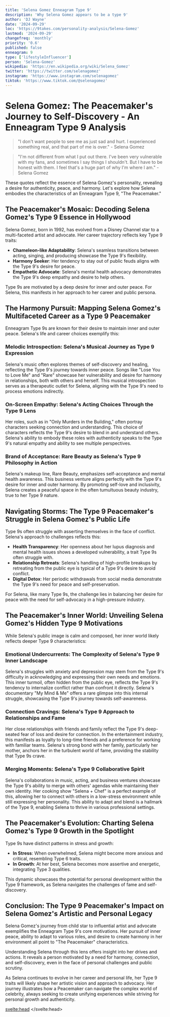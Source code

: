 ```yaml
---
title: 'Selena Gomez Enneagram Type 9'
description: 'Why Selena Gomez appears to be a type 9'
author: 'DJ Wayne'
date: '2024-09-29'
loc: 'https://9takes.com/personality-analysis/Selena-Gomez'
lastmod: '2024-09-29'
changefreq: 'monthly'
priority: '0.6'
published: false
enneagram: 9
type: ['lifestyleInfluencer']
person: 'Selena-Gomez'
wikipedia: 'https://en.wikipedia.org/wiki/Selena_Gomez'
twitter: 'https://twitter.com/selenagomez'
instagram: 'https://www.instagram.com/selenagomez'
tiktok: 'https://www.tiktok.com/@selenagomez'
---
```


<!-- Notes: Not sure if she is a 3, was a child actor on Barney... -->

<!-- <script>
	import  PopCard  from "$lib/components/atoms/PopCard.svelte";
import BlogPurpose from '$lib/components/blog/BlogPurpose.svelte'
</script>
<div
	style="display: flex;
    justify-content: center;
    margin: 1rem 0;
	"
>
	<PopCard
		image={`/types/7s/${'Selena-Gomez'}.webp`}
		showIcon={false}
		enneagramType=""
		displayText="Selena Gomez"
		subtext=""
	/>
</div> -->

<p class="firstLetter"></p>

# Selena Gomez: The Peacemaker's Journey to Self-Discovery - An Enneagram Type 9 Analysis

> "I don't want people to see me as just sad and hurt. I experienced something real, and that part of me is over." - Selena Gomez

> "I'm not different from what I put out there. I've been very vulnerable with my fans, and sometimes I say things I shouldn't. But I have to be honest with them. I feel that's a huge part of why I'm where I am." - Selena Gomez

These quotes reflect the essence of Selena Gomez's personality, revealing a desire for authenticity, peace, and harmony. Let's explore how Selena embodies the characteristics of an Enneagram Type 9, "The Peacemaker."

## The Peacemaker's Mosaic: Decoding Selena Gomez's Type 9 Essence in Hollywood

Selena Gomez, born in 1992, has evolved from a Disney Channel star to a multi-faceted artist and advocate. Her career trajectory reflects key Type 9 traits:

- **Chameleon-like Adaptability**: Selena's seamless transitions between acting, singing, and producing showcase the Type 9's flexibility.
- **Harmony Seeker**: Her tendency to stay out of public feuds aligns with the Type 9's desire for peace.
- **Empathetic Advocate**: Selena's mental health advocacy demonstrates the Type 9's deep empathy and desire to help others.

Type 9s are motivated by a deep desire for inner and outer peace. For Selena, this manifests in her approach to her career and public persona.

## The Harmony Pursuit: Mapping Selena Gomez's Multifaceted Career as a Type 9 Peacemaker

Enneagram Type 9s are known for their desire to maintain inner and outer peace. Selena's life and career choices exemplify this:

### Melodic Introspection: Selena's Musical Journey as Type 9 Expression

Selena's music often explores themes of self-discovery and healing, reflecting the Type 9's journey towards inner peace. Songs like "Lose You to Love Me" and "Rare" showcase her vulnerability and desire for harmony in relationships, both with others and herself. This musical introspection serves as a therapeutic outlet for Selena, aligning with the Type 9's need to process emotions indirectly.

### On-Screen Empathy: Selena's Acting Choices Through the Type 9 Lens

Her roles, such as in "Only Murders in the Building," often portray characters seeking connection and understanding. This choice of characters reflects the Type 9's desire to blend in and understand others. Selena's ability to embody these roles with authenticity speaks to the Type 9's natural empathy and ability to see multiple perspectives.

### Brand of Acceptance: Rare Beauty as Selena's Type 9 Philosophy in Action

Selena's makeup line, Rare Beauty, emphasizes self-acceptance and mental health awareness. This business venture aligns perfectly with the Type 9's desire for inner and outer harmony. By promoting self-love and inclusivity, Selena creates a peaceful space in the often tumultuous beauty industry, true to her Type 9 nature.

## Navigating Storms: The Type 9 Peacemaker's Struggle in Selena Gomez's Public Life

Type 9s often struggle with asserting themselves in the face of conflict. Selena's approach to challenges reflects this:

- **Health Transparency**: Her openness about her lupus diagnosis and mental health issues shows a developed vulnerability, a trait Type 9s often struggle with.
- **Relationship Retreats**: Selena's handling of high-profile breakups by retreating from the public eye is typical of a Type 9's desire to avoid conflict.
- **Digital Detox**: Her periodic withdrawals from social media demonstrate the Type 9's need for peace and self-preservation.

For Selena, like many Type 9s, the challenge lies in balancing her desire for peace with the need for self-advocacy in a high-pressure industry.

## The Peacemaker's Inner World: Unveiling Selena Gomez's Hidden Type 9 Motivations

While Selena's public image is calm and composed, her inner world likely reflects deeper Type 9 characteristics:

### Emotional Undercurrents: The Complexity of Selena's Type 9 Inner Landscape

Selena's struggles with anxiety and depression may stem from the Type 9's difficulty in acknowledging and expressing their own needs and emotions. This inner turmoil, often hidden from the public eye, reflects the Type 9's tendency to internalize conflict rather than confront it directly. Selena's documentary "My Mind & Me" offers a rare glimpse into this internal struggle, showcasing the Type 9's journey towards self-awareness.

### Connection Cravings: Selena's Type 9 Approach to Relationships and Fame

Her close relationships with friends and family reflect the Type 9's deep-seated fear of loss and desire for connection. In the entertainment industry, this manifests as loyalty to long-time friends and a preference for working with familiar teams. Selena's strong bond with her family, particularly her mother, anchors her in the turbulent world of fame, providing the stability that Type 9s crave.

### Merging Moments: Selena's Type 9 Collaborative Spirit

Selena's collaborations in music, acting, and business ventures showcase the Type 9's ability to merge with others' agendas while maintaining their own identity. Her cooking show "Selena + Chef" is a perfect example of this, allowing her to connect with others in a low-stress environment while still expressing her personality. This ability to adapt and blend is a hallmark of the Type 9, enabling Selena to thrive in various professional settings.

## The Peacemaker's Evolution: Charting Selena Gomez's Type 9 Growth in the Spotlight

Type 9s have distinct patterns in stress and growth:

- **In Stress**: When overwhelmed, Selena might become more anxious and critical, resembling Type 6 traits.
- **In Growth**: At her best, Selena becomes more assertive and energetic, integrating Type 3 qualities.

This dynamic showcases the potential for personal development within the Type 9 framework, as Selena navigates the challenges of fame and self-discovery.

## Conclusion: The Type 9 Peacemaker's Impact on Selena Gomez's Artistic and Personal Legacy

Selena Gomez's journey from child star to influential artist and advocate exemplifies the Enneagram Type 9's core motivations. Her pursuit of inner peace, ability to adapt to various roles, and desire to create harmony in her environment all point to "The Peacemaker" characteristics.

Understanding Selena through this lens offers insight into her drives and actions. It reveals a person motivated by a need for harmony, connection, and self-discovery, even in the face of personal challenges and public scrutiny.

As Selena continues to evolve in her career and personal life, her Type 9 traits will likely shape her artistic vision and approach to advocacy. Her journey illustrates how a Peacemaker can navigate the complex world of celebrity, always seeking to create unifying experiences while striving for personal growth and authenticity.

<svelte:head>
</svelte:head>
